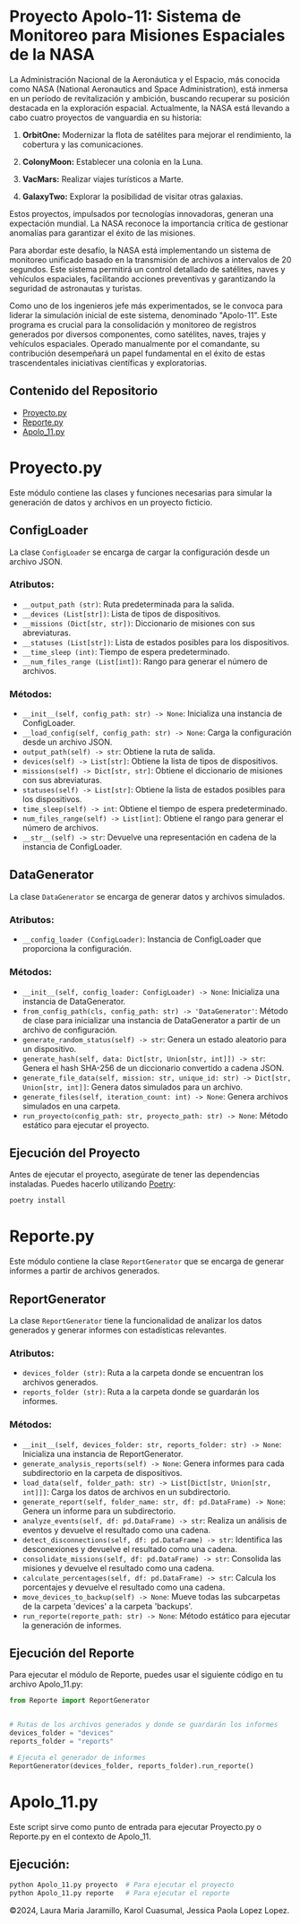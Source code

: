 # Proyecto Apolo-11: Sistema de Monitoreo para Misiones Espaciales de la NASA

La Administración Nacional de la Aeronáutica y el Espacio, más conocida como NASA (National Aeronautics and Space Administration), está inmersa en un período de revitalización y ambición, buscando recuperar su posición destacada en la exploración espacial. Actualmente, la NASA está llevando a cabo cuatro proyectos de vanguardia en su historia:

1. **OrbitOne:** Modernizar la flota de satélites para mejorar el rendimiento, la cobertura y las comunicaciones.

2. **ColonyMoon:** Establecer una colonia en la Luna.

3. **VacMars:** Realizar viajes turísticos a Marte.

4. **GalaxyTwo:** Explorar la posibilidad de visitar otras galaxias.

Estos proyectos, impulsados por tecnologías innovadoras, generan una expectación mundial. La NASA reconoce la importancia crítica de gestionar anomalías para garantizar el éxito de las misiones.

Para abordar este desafío, la NASA está implementando un sistema de monitoreo unificado basado en la transmisión de archivos a intervalos de 20 segundos. Este sistema permitirá un control detallado de satélites, naves y vehículos espaciales, facilitando acciones preventivas y garantizando la seguridad de astronautas y turistas.

Como uno de los ingenieros jefe más experimentados, se le convoca para liderar la simulación inicial de este sistema, denominado "Apolo-11". Este programa es crucial para la consolidación y monitoreo de registros generados por diversos componentes, como satélites, naves, trajes y vehículos espaciales. Operado manualmente por el comandante, su contribución desempeñará un papel fundamental en el éxito de estas trascendentales iniciativas científicas y exploratorias.

## Contenido del Repositorio

- [Proyecto.py](#proyecto)
- [Reporte.py](#reporte)
- [Apolo_11.py](#apolo_11)

# Proyecto.py

Este módulo contiene las clases y funciones necesarias para simular la generación de datos y archivos en un proyecto ficticio.

## ConfigLoader

La clase `ConfigLoader` se encarga de cargar la configuración desde un archivo JSON.

### Atributos:

- `__output_path (str)`: Ruta predeterminada para la salida.
- `__devices (List[str])`: Lista de tipos de dispositivos.
- `__missions (Dict[str, str])`: Diccionario de misiones con sus abreviaturas.
- `__statuses (List[str])`: Lista de estados posibles para los dispositivos.
- `__time_sleep (int)`: Tiempo de espera predeterminado.
- `__num_files_range (List[int])`: Rango para generar el número de archivos.

### Métodos:

- `__init__(self, config_path: str) -> None`: Inicializa una instancia de ConfigLoader.
- `__load_config(self, config_path: str) -> None`: Carga la configuración desde un archivo JSON.
- `output_path(self) -> str`: Obtiene la ruta de salida.
- `devices(self) -> List[str]`: Obtiene la lista de tipos de dispositivos.
- `missions(self) -> Dict[str, str]`: Obtiene el diccionario de misiones con sus abreviaturas.
- `statuses(self) -> List[str]`: Obtiene la lista de estados posibles para los dispositivos.
- `time_sleep(self) -> int`: Obtiene el tiempo de espera predeterminado.
- `num_files_range(self) -> List[int]`: Obtiene el rango para generar el número de archivos.
- `__str__(self) -> str`: Devuelve una representación en cadena de la instancia de ConfigLoader.

## DataGenerator

La clase `DataGenerator` se encarga de generar datos y archivos simulados.

### Atributos:

- `__config_loader (ConfigLoader)`: Instancia de ConfigLoader que proporciona la configuración.

### Métodos:

- `__init__(self, config_loader: ConfigLoader) -> None`: Inicializa una instancia de DataGenerator.
- `from_config_path(cls, config_path: str) -> 'DataGenerator'`: Método de clase para inicializar una instancia de DataGenerator a partir de un archivo de configuración.
- `generate_random_status(self) -> str`: Genera un estado aleatorio para un dispositivo.
- `generate_hash(self, data: Dict[str, Union[str, int]]) -> str`: Genera el hash SHA-256 de un diccionario convertido a cadena JSON.
- `generate_file_data(self, mission: str, unique_id: str) -> Dict[str, Union[str, int]]`: Genera datos simulados para un archivo.
- `generate_files(self, iteration_count: int) -> None`: Genera archivos simulados en una carpeta.
- `run_proyecto(config_path: str, proyecto_path: str) -> None`: Método estático para ejecutar el proyecto.

## Ejecución del Proyecto

Antes de ejecutar el proyecto, asegúrate de tener las dependencias instaladas. Puedes hacerlo utilizando [Poetry](https://python-poetry.org/):

```bash
poetry install

```

# Reporte.py

Este módulo contiene la clase `ReportGenerator` que se encarga de generar informes a partir de archivos generados.

## ReportGenerator

La clase `ReportGenerator` tiene la funcionalidad de analizar los datos generados y generar informes con estadísticas relevantes.

### Atributos:

- `devices_folder (str)`: Ruta a la carpeta donde se encuentran los archivos generados.
- `reports_folder (str)`: Ruta a la carpeta donde se guardarán los informes.

### Métodos:

- `__init__(self, devices_folder: str, reports_folder: str) -> None`: Inicializa una instancia de ReportGenerator.
- `generate_analysis_reports(self) -> None`: Genera informes para cada subdirectorio en la carpeta de dispositivos.
- `load_data(self, folder_path: str) -> List[Dict[str, Union[str, int]]]`: Carga los datos de archivos en un subdirectorio.
- `generate_report(self, folder_name: str, df: pd.DataFrame) -> None`: Genera un informe para un subdirectorio.
- `analyze_events(self, df: pd.DataFrame) -> str`: Realiza un análisis de eventos y devuelve el resultado como una cadena.
- `detect_disconnections(self, df: pd.DataFrame) -> str`: Identifica las desconexiones y devuelve el resultado como una cadena.
- `consolidate_missions(self, df: pd.DataFrame) -> str`: Consolida las misiones y devuelve el resultado como una cadena.
- `calculate_percentages(self, df: pd.DataFrame) -> str`: Calcula los porcentajes y devuelve el resultado como una cadena.
- `move_devices_to_backup(self) -> None`: Mueve todas las subcarpetas de la carpeta 'devices' a la carpeta 'backups'.
- `run_reporte(reporte_path: str) -> None`: Método estático para ejecutar la generación de informes.

## Ejecución del Reporte

Para ejecutar el módulo de Reporte, puedes usar el siguiente código en tu archivo Apolo_11.py:

```python
from Reporte import ReportGenerator


# Rutas de los archivos generados y donde se guardarán los informes
devices_folder = "devices"
reports_folder = "reports"

# Ejecuta el generador de informes
ReportGenerator(devices_folder, reports_folder).run_reporte()

```

# Apolo_11.py

Este script sirve como punto de entrada para ejecutar Proyecto.py o Reporte.py en el contexto de Apolo_11.

## Ejecución:

```bash
python Apolo_11.py proyecto  # Para ejecutar el proyecto
python Apolo_11.py reporte   # Para ejecutar el reporte

```
©2024, Laura Maria Jaramillo, Karol Cuasumal, Jessica Paola Lopez Lopez.


